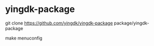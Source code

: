 # yingdk-package

   git clone https://github.com/yingdk/yingdk-package package/yingdk-package
  
  
  
  make menuconfig
   
